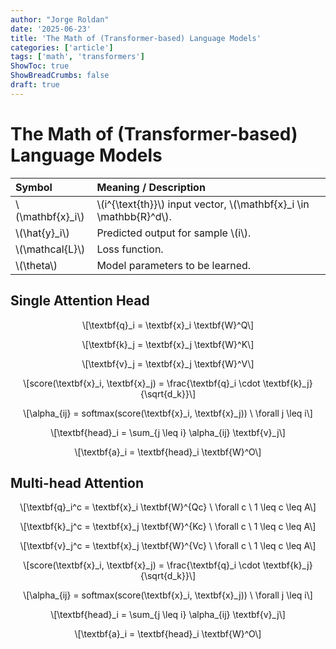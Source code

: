 ```yaml
---
author: "Jorge Roldan"
date: '2025-06-23'
title: 'The Math of (Transformer-based) Language Models'
categories: ['article']
tags: ['math', 'transformers']
ShowToc: true
ShowBreadCrumbs: false
draft: true
---
```

<h1 id="the-math-of-transformer-based-language-models">The Math of
(Transformer-based) Language Models</h1>
<table>
<thead>
<tr>
<th style="text-align: left;"><strong>Symbol</strong></th>
<th style="text-align: left;"><strong>Meaning /
Description</strong></th>
</tr>
</thead>
<tbody>
<tr>
<td style="text-align: left;"><span
class="math inline">\(\mathbf{x}_i\)</span></td>
<td style="text-align: left;"><span
class="math inline">\(i^{\text{th}}\)</span> input vector, <span
class="math inline">\(\mathbf{x}_i \in \mathbb{R}^d\)</span>.</td>
</tr>
<tr>
<td style="text-align: left;"><span
class="math inline">\(\hat{y}_i\)</span></td>
<td style="text-align: left;">Predicted output for sample <span
class="math inline">\(i\)</span>.</td>
</tr>
<tr>
<td style="text-align: left;"><span
class="math inline">\(\mathcal{L}\)</span></td>
<td style="text-align: left;">Loss function.</td>
</tr>
<tr>
<td style="text-align: left;"><span
class="math inline">\(\theta\)</span></td>
<td style="text-align: left;">Model parameters to be learned.</td>
</tr>
</tbody>
</table>
<h2 id="single-attention-head">Single Attention Head</h2>
<p><span class="math display">\[\textbf{q}_i = \textbf{x}_i
\textbf{W}^Q\]</span></p>
<p><span class="math display">\[\textbf{k}_j = \textbf{x}_j
\textbf{W}^K\]</span></p>
<p><span class="math display">\[\textbf{v}_j = \textbf{x}_j
\textbf{W}^V\]</span></p>
<p><span class="math display">\[score(\textbf{x}_i, \textbf{x}_j) =
\frac{\textbf{q}_i \cdot \textbf{k}_j}{\sqrt{d_k}}\]</span></p>
<p><span class="math display">\[\alpha_{ij} =
softmax(score(\textbf{x}_i, \textbf{x}_j))  \ \forall j \leq
i\]</span></p>
<p><span class="math display">\[\textbf{head}_i = \sum_{j \leq i}
\alpha_{ij} \textbf{v}_j\]</span></p>
<p><span class="math display">\[\textbf{a}_i = \textbf{head}_i
\textbf{W}^O\]</span></p>
<h2 id="multi-head-attention">Multi-head Attention</h2>
<p><span class="math display">\[\textbf{q}_i^c = \textbf{x}_i
\textbf{W}^{Qc} \ \forall c \ 1 \leq c \leq A\]</span></p>
<p><span class="math display">\[\textbf{k}_j^c = \textbf{x}_j
\textbf{W}^{Kc} \ \forall c \ 1 \leq c \leq A\]</span></p>
<p><span class="math display">\[\textbf{v}_j^c = \textbf{x}_j
\textbf{W}^{Vc} \ \forall c \ 1 \leq c \leq A\]</span></p>
<p><span class="math display">\[score(\textbf{x}_i, \textbf{x}_j) =
\frac{\textbf{q}_i \cdot \textbf{k}_j}{\sqrt{d_k}}\]</span></p>
<p><span class="math display">\[\alpha_{ij} =
softmax(score(\textbf{x}_i, \textbf{x}_j))  \ \forall j \leq
i\]</span></p>
<p><span class="math display">\[\textbf{head}_i = \sum_{j \leq i}
\alpha_{ij} \textbf{v}_j\]</span></p>
<p><span class="math display">\[\textbf{a}_i = \textbf{head}_i
\textbf{W}^O\]</span></p>

